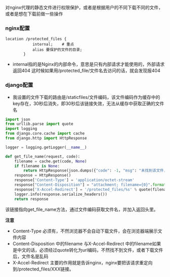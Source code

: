 对nginx代理的静态文件进行权限保护，或者是根据用户的不同下载不同的文件，或者是想在下载前做一些操作

<!--more-->
### nginx配置
```
location /protected_files {
            internal;    # 重点
            alias 要保护的文件的目录;
        }
```
* internal指的是Nginx的内部命令，意思是只有内部请求才能使用的，外部请求返回404
这时候如果用/protected_file/文件名去访问的话，就会发现报404

### django配置

* 我设置的文件下载的路由是/staticfiles/文件编码，该文件编码作为缓存中的key存在，30秒后消失，即30秒后该链接失效，无法从缓存中获取正确的文件名

```python
import json
from urllib.parse import quote
import logging
from django.core.cache import cache
from django.http import HttpResponse

logger = logging.getLogger(__name__)

def get_file_name(request, code):
    filename = cache.get(code, None)
    if filename is None:
        return HttpResponse(json.dumps({"code": -1, "msg": "未找到该文件，请刷新后重试"}), content_type="application/json")
    response = HttpResponse()
    response['Content-Type'] = 'application/octet-stream'
    response["Content-Disposition"] = "attachment; filename={0}".format(quote(filename, 'utf-8'))
    response['X-Accel-Redirect'] = '/protected_files/%s' % quote(filename, 'utf-8')
    logger.info(response.serialize_headers())
    return response
```

该链接指向get_file_name方法，通过文件编码获取文件名，并加入返回头里。

**注意**
* Content-Type 必须有，不然浏览器不会自动下载文件，会在浏览器端展示文件内容
* Content-Disposition 中的filename 与X-Accel-Redirect 中的filename如果是中文的话，必须经过quote转化为url编码，不然找不到文件，或者下载文件后，文件名是乱码
* X-Accel-Redirect 主要的作用就是告诉nginx，nginx要把该请求重定向到/protected_files/XXX链接。
